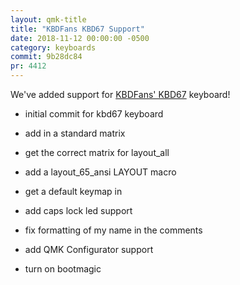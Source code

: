 ```yaml
---
layout: qmk-title
title: "KBDFans KBD67 Support"
date: 2018-11-12 00:00:00 -0500
category: keyboards
commit: 9b28dc84
pr: 4412
---
```


We've added support for [KBDFans' KBD67](https://kbdfans.cn/products/coming-soon-kbd67-mechanical-keyboard-diy-kit) keyboard! 

* initial commit for kbd67 keyboard

* add in a standard matrix

* get the correct matrix for layout_all

* add a layout_65_ansi LAYOUT macro

* get a default keymap in

* add caps lock led support

* fix formatting of my name in the comments

* add QMK Configurator support

* turn on bootmagic
